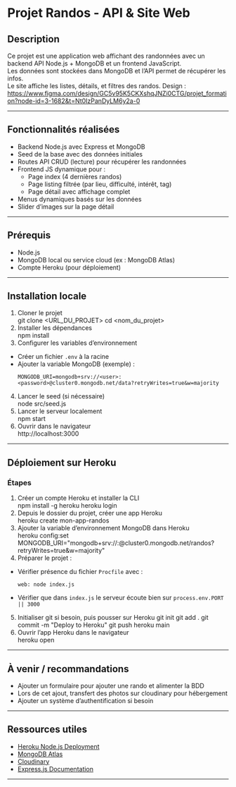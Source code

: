 # Projet Randos - API & Site Web

## Description

Ce projet est une application web affichant des randonnées avec un backend API Node.js + MongoDB et un frontend JavaScript.  
Les données sont stockées dans MongoDB et l’API permet de récupérer les infos.  
Le site affiche les listes, détails, et filtres des randos. Design :
https://www.figma.com/design/GC5v95K5CKXshqJNZi0CTG/projet_formation?node-id=3-1682&t=Nt0IzPanDyLM6y2a-0

---

## Fonctionnalités réalisées

- Backend Node.js avec Express et MongoDB  
- Seed de la base avec des données initiales  
- Routes API CRUD (lecture) pour récupérer les randonnées  
- Frontend JS dynamique pour :  
  - Page index (4 dernières randos)  
  - Page listing filtrée (par lieu, difficulté, intérêt, tag)  
  - Page détail avec affichage complet  
- Menus dynamiques basés sur les données  
- Slider d’images sur la page détail  

---

## Prérequis

- Node.js  
- MongoDB local ou service cloud (ex : MongoDB Atlas)  
- Compte Heroku (pour déploiement)

---

## Installation locale

1. Cloner le projet  
git clone <URL_DU_PROJET>
cd <nom_du_projet>
2. Installer les dépendances  
npm install
3. Configurer les variables d’environnement  
- Créer un fichier `.env` à la racine  
- Ajouter la variable MongoDB (exemple) :  
  ```
  MONGODB_URI=mongodb+srv://<user>:<password>@cluster0.mongodb.net/data?retryWrites=true&w=majority
  ```
4. Lancer le seed (si nécessaire)  
node src/seed.js
5. Lancer le serveur localement  
npm start
6. Ouvrir dans le navigateur  
http://localhost:3000

---

## Déploiement sur Heroku

### Étapes

1. Créer un compte Heroku et installer la CLI  
npm install -g heroku
heroku login
2. Depuis le dossier du projet, créer une app Heroku  
heroku create mon-app-randos
3. Ajouter la variable d’environnement MongoDB dans Heroku  
heroku config:set MONGODB_URI="mongodb+srv://<user>:<password>@cluster0.mongodb.net/randos?retryWrites=true&w=majority"
4. Préparer le projet :  
- Vérifier présence du fichier `Procfile` avec :  
  ```
  web: node index.js
  ```  
- Vérifier que dans `index.js` le serveur écoute bien sur `process.env.PORT || 3000`

5.  Initialiser git si besoin, puis pousser sur Heroku 
git init 
git add .
git commit -m "Deploy to Heroku"
git push heroku main
6. Ouvrir l’app Heroku dans le navigateur  
heroku open

---

## À venir / recommandations

- Ajouter un formulaire pour ajouter une rando et alimenter la BDD 
- Lors de cet ajout, transfert des photos sur cloudinary pour hébergement
- Ajouter un système d’authentification si besoin

---

## Ressources utiles

- [Heroku Node.js Deployment](https://devcenter.heroku.com/articles/getting-started-with-nodejs)  
- [MongoDB Atlas](https://www.mongodb.com/cloud/atlas)  
- [Cloudinary](https://cloudinary.com/documentation)  
- [Express.js Documentation](https://expressjs.com/)

---

